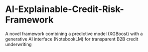 # AI-Explainable-Credit-Risk-Framework
A novel framework combining a predictive model (XGBoost) with a generative AI interface (NotebookLM) for transparent B2B credit underwriting
